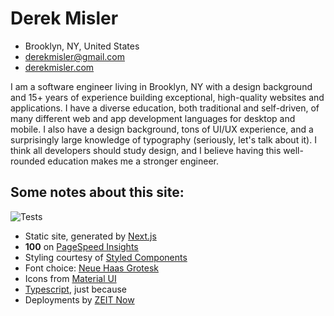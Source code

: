 # Derek Misler
- Brooklyn, NY, United States
- derekmisler@gmail.com
- [derekmisler.com](https://derekmisler.com)

I am a software engineer living in Brooklyn, NY with a design background and 15+ years of experience building exceptional, high-quality websites and applications. I have a diverse education, both traditional and self-driven, of many different web and app development languages for desktop and mobile. I also have a design background, tons of UI/UX experience, and a surprisingly large knowledge of typography (seriously, let's talk about it). I think all developers should study design, and I believe having this well-rounded education makes me a stronger engineer.

## Some notes about this site:

![Tests](https://github.com/derekmisler/derekmisler.com/workflows/Tests/badge.svg?branch=master)

- Static site, generated by [Next.js](https://nextjs.org/)
- **100** on [PageSpeed Insights](https://developers.google.com/speed/pagespeed/insights/?url=https%3A%2F%2Fderekmisler.com%2F&tab=desktop)
- Styling courtesy of [Styled Components](https://styled-components.com/)
- Font choice: [Neue Haas Grotesk](https://fonts.adobe.com/fonts/neue-haas-grotesk)
- Icons from [Material UI](https://material-ui.com/components/material-icons/)
- [Typescript](https://www.typescriptlang.org/), just because
- Deployments by [ZEIT Now](https://zeit.co/)
